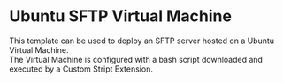 # Ubuntu SFTP Virtual Machine 
This template can be used to deploy an SFTP server hosted on a Ubuntu Virtual Machine. <br> 
The Virtual Machine is configured with a bash script downloaded and executed by a Custom Stript Extension.
